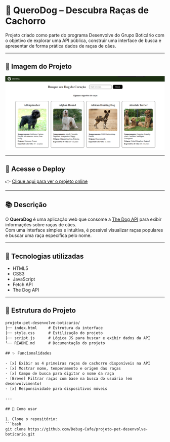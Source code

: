 # 🐶 QueroDog – Descubra Raças de Cachorro

Projeto criado como parte do programa Desenvolve do Grupo Boticário com o objetivo de explorar uma API pública, construir uma interface de busca e apresentar de forma prática dados de raças de cães.

---

## 📸 Imagem do Projeto

![Imagem de tela inicial do site](/assets/pataSite.png)

---

## 🔗 Acesse o Deploy

👉 [Clique aqui para ver o projeto online](https://debug-cafe.github.io/projeto-pet-desenvolve-boticario/)

---

## 📚 Descrição

O **QueroDog** é uma aplicação web que consome a [The Dog API](https://thedogapi.com/) para exibir informações sobre raças de cães.  
Com uma interface simples e intuitiva, é possível visualizar raças populares e buscar uma raça específica pelo nome.

---

## 🧰 Tecnologias utilizadas

- HTML5
- CSS3
- JavaScript
- Fetch API
- The Dog API

---

## 🧱 Estrutura do Projeto

```plaintext
projeto-pet-desenvolve-boticario/
├── index.html     # Estrutura da interface
├── style.css      # Estilização do projeto
├── script.js      # Lógica JS para buscar e exibir dados da API
└── README.md      # Documentação do projeto

## ✨ Funcionalidades

- [x] Exibir as 4 primeiras raças de cachorro disponíveis na API
- [x] Mostrar nome, temperamento e origem das raças
- [x] Campo de busca para digitar o nome da raça
- [Breve] Filtrar raças com base na busca do usuário (em desenvolvimento)
- [x] Responsividade para dispositivos móveis

---

## 📄 Como usar

1. Clone o repositório:
```bash
git clone https://github.com/Debug-Cafe/projeto-pet-desenvolve-boticario.git
